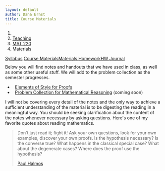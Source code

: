 ```yaml
---
layout: default
author: Dana Ernst
title: Course Materials
---
```


<ol class="breadcrumb">
  <li><a href="/"><i class="fa fa-home"></i></a></li>
  <li><a href="/teaching/">Teaching</a></li>
  <li><a href="/teaching/mat220f17">MAT 220</a></li>
  <li class="active">Materials</li>
</ol>

<div class="row">
<div class="col-xs-12">
<div class="btn-group btn-group-justified">
<a class="btn btn-default btn-success" href="{{site.baseurl}}/teaching/mat220f17/syllabus/">Syllabus</a>
<a class="btn btn-default btn-primary" href="{{site.baseurl}}/teaching/mat220f17/materials/">
<span class="hidden-xs">Course Materials</span><span class="visible-xs">Materials</span>
</a>
<a class="btn btn-default btn-warning" href="{{site.baseurl}}/teaching/mat220f17/homework/">
<span class="hidden-xs">Homework</span><span class="visible-xs">HW</span>
</a>
<a class="btn btn-default btn-info" href="{{site.baseurl}}/teaching/mat220f17/journal/">Journal</a>
</div>
</div>
</div>

<p style="margin-top:10px;">
Below you will find notes and handouts that we have used in class, as well as some other useful stuff. We will add to the problem collection as the semester progresses.
</p>

<ul class="fa-ul">
  <li><i class="fa-li fa fa-file-pdf-o fa-fw"></i>&nbsp; <a href="{{ site.baseurl }}/teaching/ElementsOfStyle.pdf">Elements of Style for Proofs</a></li>
  <li><i class="fa-li fa fa-file-pdf-o fa-fw"></i>&nbsp; <a href="{{ site.baseurl }}/teaching/mat220f17/220ProblemCollection.pdf">Problem Collection for Mathematical Reasoning</a> (coming soon)</li>
  <!-- <li><i class="fa-li fa fa-file-pdf-o fa-fw"></i>&nbsp; <a href="{{ site.baseurl }}/teaching/mat220f17/220Quiz1.pdf">Quiz 1</a></li>
  <li><i class="fa-li fa fa-file-pdf-o fa-fw"></i>&nbsp; <a href="{{ site.baseurl }}/teaching/mat220f17/220Quiz2.pdf">Quiz 2</a></li>
  <li><i class="fa-li fa fa-file-pdf-o fa-fw"></i>&nbsp; <a href="{{ site.baseurl }}/teaching/mat220f17/220Quiz3.pdf">Quiz 3</a></li>
  <li><i class="fa-li fa fa-file-pdf-o fa-fw"></i>&nbsp; <a href="{{ site.baseurl }}/teaching/mat220f17/220Quiz4.pdf">Quiz 4</a></li>
  <li><i class="fa-li fa fa-file-pdf-o fa-fw"></i>&nbsp; <a href="{{ site.baseurl }}/teaching/mat220f17/220Quiz5.pdf">Quiz 5</a></li>
  <li><i class="fa-li fa fa-file-pdf-o fa-fw"></i>&nbsp; <a href="{{ site.baseurl }}/teaching/mat220f17/220Quiz6.pdf">Quiz 6</a></li>
  <li><i class="fa-li fa fa-file-pdf-o fa-fw"></i>&nbsp; <a href="{{ site.baseurl }}/teaching/mat220f17/220Quiz7.pdf">Quiz 7</a></li> -->
</ul>

I will not be covering every detail of the notes and the only way to achieve a sufficient understanding of the material is to be digesting the reading in a meaningful way.  You should be seeking clarification about the content of the notes whenever necessary by asking questions.  Here's one of my favorite quotes about reading mathematics.

<blockquote>
  <p>Don’t just read it; fight it! Ask your own questions, look for your own examples, discover your own proofs. Is the hypothesis necessary? Is the converse true? What happens in the classical special case? What about the degenerate cases? Where does the proof use the hypothesis?</p>
  <footer><a href="http://en.wikipedia.org/wiki/Paul_Halmos">Paul Halmos</a></footer>
</blockquote>
